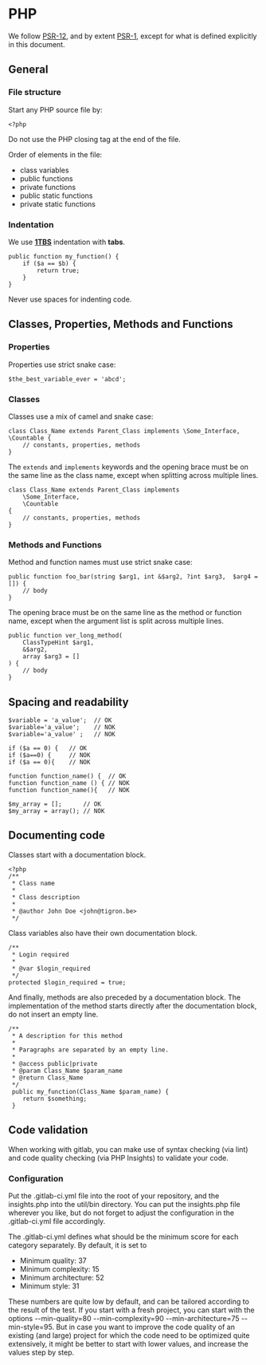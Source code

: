 # PHP

We follow [PSR-12](https://www.php-fig.org/psr/psr-12/), and by extent
[PSR-1](https://www.php-fig.org/psr/psr-1/), except for what is defined
explicitly in this document.

## General

### File structure

Start any PHP source file by:

	<?php

Do not use the PHP closing tag at the end of the file.

Order of elements in the file:

* class variables
* public functions
* private functions
* public static functions
* private static functions


### Indentation

We use [**1TBS**](https://en.wikipedia.org/wiki/Indentation_style#Variant:_1TBS_(OTBS)) indentation with **tabs**.

	public function my_function() {
		if ($a == $b) {
			return true;
		}
	}

Never use spaces for indenting code.


## Classes, Properties, Methods and Functions

### Properties

Properties use strict snake case:

	$the_best_variable_ever = 'abcd';


### Classes

Classes use a mix of camel and snake case:

	class Class_Name extends Parent_Class implements \Some_Interface, \Countable {
		// constants, properties, methods
	}

The `extends` and `implements` keywords and the opening brace must be on the
same line as the class name, except when splitting across multiple lines.

	class Class_Name extends Parent_Class implements
		\Some_Interface,
		\Countable
	{
		// constants, properties, methods
	}

### Methods and Functions

Method and function names must use strict snake case:

	public function foo_bar(string $arg1, int &$arg2, ?int $arg3,  $arg4 = []) {
		// body
	}

The opening brace must be on the same line as the method or function name,
except when the argument list is split across multiple lines.

	public function ver_long_method(
		ClassTypeHint $arg1,
		&$arg2,
		array $arg3 = []
	) {
		// body
	}

## Spacing and readability

	$variable = 'a_value';  // OK
	$variable='a_value';    // NOK
	$variable='a_value' ;   // NOK
	
	if ($a == 0) {   // OK
	if ($a==0) {     // NOK
	if ($a == 0){    // NOK
	
	function function_name() {  // OK
	function function_name () { // NOK
	function function_name(){   // NOK
	
	$my_array = [];      // OK
	$my_array = array(); // NOK


## Documenting code

Classes start with a documentation block.

	<?php
	/**
	 * Class name
	 *
	 * Class description
	 *
	 * @author John Doe <john@tigron.be>
	 */

Class variables also have their own documentation block.

	/**
	 * Login required
	 *
	 * @var $login_required
	 */
	protected $login_required = true;

And finally, methods are also preceded by a documentation block. The
implementation of the method starts directly after the documentation
block, do not insert an empty line.

	/**
	 * A description for this method
	 *
	 * Paragraphs are separated by an empty line.
	 *
	 * @access public|private
	 * @param Class_Name $param_name
	 * @return Class_Name
	 */
	 public my_function(Class_Name $param_name) {
	 	return $something;
	 }

## Code validation

When working with gitlab, you can make use of syntax checking (via lint) and code quality checking (via PHP Insights) to validate your code.

### Configuration

Put the .gitlab-ci.yml file into the root of your repository, and the insights.php into the util/bin directory.
You can put the insights.php file wherever you like, but do not forget to adjust the configuration in the .gitlab-ci.yml file accordingly.

The .gitlab-ci.yml defines what should be the minimum score for each category separately. By default, it is set to

* Minimum quality: 37
* Minimum complexity: 15
* Minimum architecture: 52
* Minimum style: 31

These numbers are quite low by default, and can be tailored according to the result of the test. 
If you start with a fresh project, you can start with the options --min-quality=80 --min-complexity=90 --min-architecture=75 --min-style=95.
But in case you want to improve the code quality of an existing (and large) project for which the code need to be optimized quite extensively, 
it might be better to start with lower values, and increase the values step by step.
